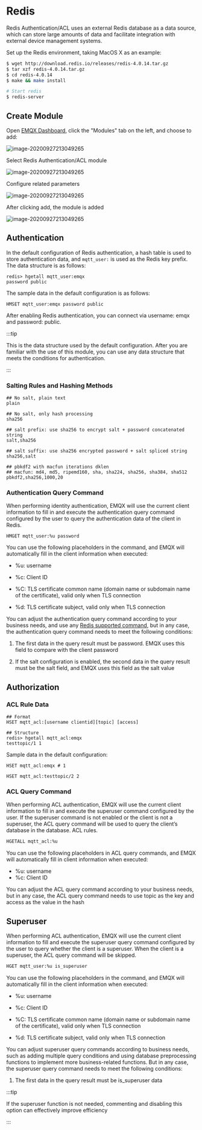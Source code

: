 # Redis

Redis Authentication/ACL uses an external Redis database as a data source, which can store large amounts of data and facilitate integration with external device management systems.

Set up the Redis environment, taking MacOS X as an example:

```bash
$ wget http://download.redis.io/releases/redis-4.0.14.tar.gz
$ tar xzf redis-4.0.14.tar.gz
$ cd redis-4.0.14
$ make && make install

# Start redis
$ redis-server
```

## Create Module

Open [EMQX Dashboard](http://127.0.0.1:18083/#/modules), click the "Modules" tab on the left, and choose to add:

![image-20200927213049265](./assets/modules.png)

Select Redis Authentication/ACL module

![image-20200927213049265](./assets/auth_redis2.png)

Configure related parameters

![image-20200927213049265](./assets/auth_redis3.png)

After clicking add, the module is added

![image-20200927213049265](./assets/auth_redis4.png)

## Authentication

In the default configuration of Redis authentication, a hash table is used to store authentication data, and `mqtt_user:` is used as the Redis key prefix. The data structure is as follows:

```
redis> hgetall mqtt_user:emqx
password public
```

The sample data in the default configuration is as follows:

```
HMSET mqtt_user:emqx password public
```

After enabling Redis authentication, you can connect via username: emqx and password: public.

:::tip

This is the data structure used by the default configuration. After you are familiar with the use of this module, you can use any data structure that meets the conditions for authentication.

:::

### Salting Rules and Hashing Methods

```
## No salt, plain text
plain

## No salt, only hash processing
sha256

## salt prefix: use sha256 to encrypt salt + password concatenated string
salt,sha256

## salt suffix: use sha256 encrypted password + salt spliced ​​string
sha256,salt

## pbkdf2 with macfun iterations dklen
## macfun: md4, md5, ripemd160, sha, sha224, sha256, sha384, sha512
pbkdf2,sha256,1000,20
```

### Authentication Query Command

When performing identity authentication, EMQX will use the current client information to fill in and execute the authentication query command configured by the user to query the authentication data of the client in Redis.

```
HMGET mqtt_user:%u password
```

You can use the following placeholders in the command, and EMQX will automatically fill in the client information when executed:

- %u: username
- %c: Client ID

- %C: TLS certificate common name (domain name or subdomain name of the certificate), valid only when TLS connection

- %d: TLS certificate subject, valid only when TLS connection

You can adjust the authentication query command according to your business needs, and use any [Redis supported command](http://redisdoc.com/index.html), but in any case, the authentication query command needs to meet the following conditions:

1. The first data in the query result must be password. EMQX uses this field to compare with the client password

2. If the salt configuration is enabled, the second data in the query result must be the salt field, and EMQX uses this field as the salt value

## Authorization

### ACL Rule Data

```
## Format
HSET mqtt_acl:[username clientid][topic] [access]

## Structure
redis> hgetall mqtt_acl:emqx
testtopic/1 1
```

Sample data in the default configuration:

```
HSET mqtt_acl:emqx # 1

HSET mqtt_acl:testtopic/2 2
```

### ACL Query Command

When performing ACL authentication, EMQX will use the current client information to fill in and execute the superuser command configured by the user. If the superuser command is not enabled or the client is not a superuser, the ACL query command will be used to query the client’s database in the database. ACL rules.

```bash
HGETALL mqtt_acl:%u
```

You can use the following placeholders in ACL query commands, and EMQX will automatically fill in client information when executed:

- %u: username
- %c: Client ID

You can adjust the ACL query command according to your business needs, but in any case, the ACL query command needs to use topic as the key and access as the value in the hash

## Superuser

When performing ACL authentication, EMQX will use the current client information to fill and execute the superuser query command configured by the user to query whether the client is a superuser. When the client is a superuser, the ACL query command will be skipped.

```bash
HGET mqtt_user:%u is_superuser
```

You can use the following placeholders in the command, and EMQX will automatically fill in the client information when executed:

- %u: username

- %c: Client ID

- %C: TLS certificate common name (domain name or subdomain name of the certificate), valid only when TLS connection

- %d: TLS certificate subject, valid only when TLS connection

You can adjust superuser query commands according to business needs, such as adding multiple query conditions and using database preprocessing functions to implement more business-related functions. But in any case, the superuser query command needs to meet the following conditions:

1. The first data in the query result must be is_superuser data

:::tip

If the superuser function is not needed, commenting and disabling this option can effectively improve efficiency

:::